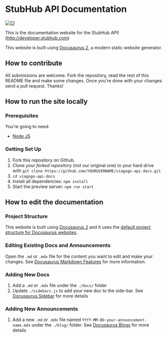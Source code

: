 # StubHub API Documentation

[![CI](https://github.com/viagogo/stubhub-api-docs/actions/workflows/ci.yml/badge.svg)](https://github.com/viagogo/stubhub-api-docs/actions/workflows/ci.yml)

This is the documentation website for the StubHub API! (http://developer.stubhub.com)

This website is built using [Docusaurus 2](https://docusaurus.io/), a modern static website generator.

## How to contribute

All submissions are welcome. Fork the repository, read the rest of this README file and make some changes.
Once you're done with your changes send a pull request. Thanks!

## How to run the site locally

### Prerequisites

You're going to need:

- [Node JS](https://nodejs.org/)

### Getting Set Up

 1. Fork this repository on Github.
 2. Clone *your forked repository* (not our original one) to your hard drive with `git clone https://github.com/YOURUSERNAME/viagogo-api-docs.git`
 3. `cd viagogo-api-docs`
 4. Install all dependencies: `npm install`
 5. Start the preview server: `npm run start`

## How to edit the documentation

### Project Structure

This website is built using [Docusaurus 2](https://docusaurus.io/) and it uses the [default project
structure for Docusaurus websites](https://docusaurus.io/docs/installation#project-structure).

### Editing Existing Docs and Announcements

Open the `.md` or `.mdx` file for the content you want to edit and make your changes. See
[Docusaurus Markdown Features](https://docusaurus.io/docs/markdown-features) for more information.

### Adding New Docs

1. Add a `.md` or `.mdx` file under the `./docs/` folder
2. Update `./sidebars.js` to add your new doc to the side-bar. See 
[Docusaurus Sidebar](https://docusaurus.io/docs/sidebar) for more details

### Adding New Announcements

1. Add a new `.md` or `.mdx` file named `YYYY-MM-DD-your-announcement-name.mdx` under the `./blog/`
folder. See [Docusaurus Blogs](https://docusaurus.io/docs/blog) for more details
